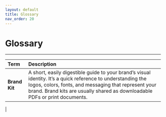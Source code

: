 ```yaml
---
layout: default
title: Glossary
nav_order: 20
---
```


# Glossary

---

|  Term      |   Description    |
| :----------| :----------------|
|**Brand Kit**| A short, easily digestible guide to your brand’s visual identity. It’s a quick reference to understanding the logos, colors, fonts, and messaging that represent your brand. Brand kits are usually shared as downloadable PDFs or print documents. |
|


